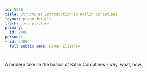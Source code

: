 ```yaml
---
id: 5386
title: Structured Introduction to Kotlin Coroutines
layout: preso_details
track: java platform
primary:
  id: 2480
persons:
- id: 2480
  full_public_name: Roman Elizarov

---
```

A modern take on the basics of Kotlin Coroutines - why, what, how.